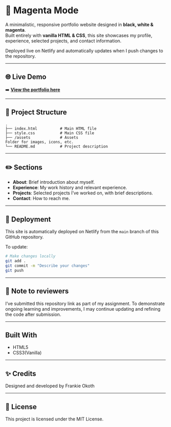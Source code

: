 # 📄 Magenta Mode

A minimalistic, responsive portfolio website designed in **black, white & magenta**.  
Built entirely with **vanilla HTML & CSS**, this site showcases my profile, experience, selected projects, and contact information.

Deployed live on Netlify and automatically updates when I push changes to the repository.

---

## 🌐 Live Demo

➡️ **[View the portfolio here](https://frankieokoth.netlify.app)**  

---

## 📁 Project Structure

```plaintext
.
├── index.html          # Main HTML file
├── style.css           # Main CSS file
├── /assets             # Assets
Folder for images, icons, etc.
└── README.md           # Project description

```

---

## ✏️ Sections

- **About**: Brief introduction about myself.
- **Experience**: My work history and relevant experience.
- **Projects**: Selected projects I’ve worked on, with brief descriptions.
- **Contact**: How to reach me.

---

## 🚀 Deployment

This site is automatically deployed on Netlify from the `main` branch of this GitHub repository.

To update:

```bash
# Make changes locally
git add .
git commit -m "Describe your changes"
git push

```

---

## 📌 Note to reviewers

I’ve submitted this repository link as part of my assignment.
To demonstrate ongoing learning and improvements, I may continue updating and refining the code after submission.

---

## Built With

- HTML5
- CSS3(Vanilla)

---

## ✨ Credits

Designed and developed by Frankie Okoth

---

## 📜 License

This project is licensed under the MIT License.





